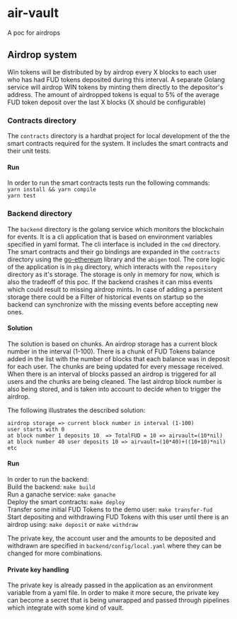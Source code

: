 # air-vault

A poc for airdrops

## Airdrop system

Win tokens will be distributed by by airdrop every X blocks to each user who has had FUD tokens deposited during this interval. A separate Golang service will airdrop WIN tokens by minting them directly to the depositor's address. The amount of airdropped tokens is equal to 5% of the average FUD token deposit over the last X blocks (X should be configurable)

### Contracts directory

The `contracts` directory is a hardhat project for local development of the the smart contracts required for the system. It includes the smart contracts and their unit tests.
<br/>

#### Run

In order to run the smart contracts tests run the following commands:
<br/>
`yarn install && yarn compile`
<br/>
`yarn test`

### Backend directory

The `backend` directory is the golang service which monitors the blockchain for events. It is a cli application that is based on environment variables specified in yaml format. The cli interface is included in the `cmd` directory. The smart contracts and their go bindings are expanded in the `contracts` directory using the [go-ethereum](https://github.com/ethereum/go-ethereum) library and the `abigen` tool. The core logic of the application is in `pkg` directory, which interacts with the `repository` directory as it's storage. The storage is only in memory for now, which is also the tradeoff of this poc. If the backend crashes it can miss events which could result to missing airdrop mints. In case of adding a persistent storage there could be a Filter of historical events on startup so the backend can synchronize with the missing events before accepting new ones.
<br/>

#### Solution

The solution is based on chunks. An airdrop storage has a current block number in the interval (1-100). There is a chunk of FUD Tokens balance added in the list with the number of blocks that each balance was in deposit for each user. The chunks are being updated for every message received. When there is an interval of blocks passed an airdrop is triggered for all users and the chunks are being cleaned. The last airdrop block number is also being stored, and is taken into account to decide when to trigger the airdrop.

The following illustrates the described solution:

```
airdrop storage => current block number in interval (1-100)
user starts with 0
at block number 1 deposits 10  => TotalFUD = 10 => airvault=(10*nil)
at block number 40 user deposits 10 => airvault=(10*40)+((10+10)*nil)
etc
```

#### Run

In order to run the backend:
<br/>
Build the backend: `make build`
<br/>
Run a ganache service: `make ganache`
<br/>
Deploy the smart contracts: `make deploy`
<br/>
Transfer some initial FUD Tokens to the demo user: `make transfer-fud`
<br/>
Start depositing and withdrawing FUD Tokens with this user until there is an airdrop using: `make deposit` or `make withdraw`

The private key, the account user and the amounts to be deposited and withdrawn are specified in `backend/config/local.yaml` where they can be changed for more combinations.

#### Private key handling

The private key is already passed in the application as an environment variable from a yaml file. In order to make it more secure, the private key can become a secret that is being unwrapped and passed through pipelines which integrate with some kind of vault.
